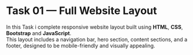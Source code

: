 # Task 01 — Full Website Layout

In this Task i complete responsive website layout built using **HTML**, **CSS**, **Bootstrap** and **JavaScript**.  
This layout includes a navigation bar, hero section, content sections, and a footer, designed to be mobile-friendly and visually appealing.

